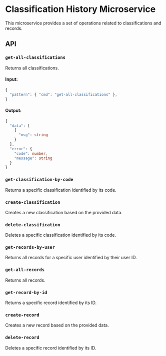 # Classification History Microservice

This microservice provides a set of operations related to classifications and records.

## API

### `get-all-classifications`

Returns all classifications.

#### Input: 
```typescript
{
  "pattern": { "cmd": "get-all-classifications" },
}
```

#### Output: 
```typescript
{
  "data": [
    {
      "msg": string
    }
  ],
  "error": {
    "code": number,
    "message": string
  }
}
```

### `get-classification-by-code`

Returns a specific classification identified by its code.

### `create-classification`

Creates a new classification based on the provided data.

### `delete-classification`

Deletes a specific classification identified by its code.

### `get-records-by-user`

Returns all records for a specific user identified by their user ID.

### `get-all-records`

Returns all records.

### `get-record-by-id`

Returns a specific record identified by its ID.

### `create-record`

Creates a new record based on the provided data.

### `delete-record`

Deletes a specific record identified by its ID.